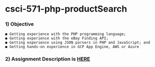 # csci-571-php-productSearch

### 1) Objective
```
● Getting experience with the PHP programming language;
● Getting experience with the eBay Finding API;
● Getting experience using JSON parsers in PHP and JavaScript; and
● Getting hands-on experience in GCP App Engine, AWS or Azure
```

### 2) Assignment Description is [HERE](https://github.com/Ruchika2696/csci-571-php-productSearch/blob/master/HW6_Description.pdf)


